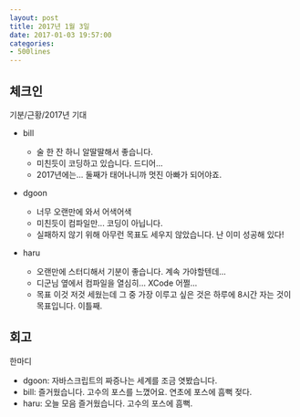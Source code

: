 ```yaml
---
layout: post
title: 2017년 1월 3일
date: 2017-01-03 19:57:00
categories:
- 500lines
---
```


## 체크인

기분/근황/2017년 기대

* bill
  * 술 한 잔 하니 알딸딸해서 좋습니다. 
  * 미친듯이 코딩하고 있습니다. 드디어...
  * 2017년에는... 둘째가 태어나니까 멋진 아빠가 되어야죠.

* dgoon
  * 너무 오랜만에 와서 어색어색
  * 미친듯이 컴파일만... 코딩이 아닙니다.
  * 실패하지 않기 위해 아무런 목표도 세우지 않았습니다. 난 이미 성공해 있다!

* haru
  * 오랜만에 스터디해서 기분이 좋습니다. 계속 가야할텐데...
  * 디군님 옆에서 컴파일을 열심히... XCode 어쩔...
  * 목표 이것 저것 세웠는데 그 중 가장 이루고 싶은 것은 하루에 8시간 자는 것이 목표입니다. 이틀째.

## 회고

한마디

* dgoon: 자바스크립트의 짜증나는 세계를 조금 엿봤습니다.
* bill: 즐거웠습니다. 고수의 포스를 느꼈어요. 연초에 포스에 흠뻑 젖다.
* haru: 오늘 모음 즐거웠습니다. 고수의 포스에 흠뻑.
